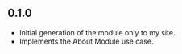 ## 0.1.0

* Initial generation of the module only to my site.
* Implements the About Module use case.
